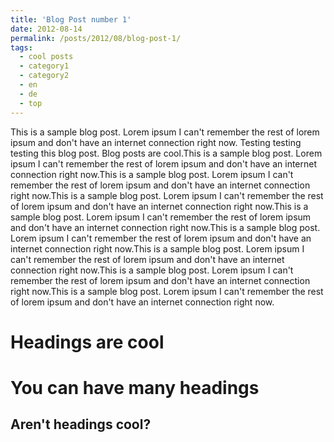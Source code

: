 ```yaml
---
title: 'Blog Post number 1'
date: 2012-08-14
permalink: /posts/2012/08/blog-post-1/
tags:
  - cool posts
  - category1
  - category2
  - en
  - de
  - top
---
```


This is a sample blog post. Lorem ipsum I can't remember the rest of lorem ipsum and don't have an internet connection right now. Testing testing testing this blog post. Blog posts are cool.This is a sample blog post. Lorem ipsum I can't remember the rest of lorem ipsum and don't have an internet connection right now.This is a sample blog post. Lorem ipsum I can't remember the rest of lorem ipsum and don't have an internet connection right now.This is a sample blog post. Lorem ipsum I can't remember the rest of lorem ipsum and don't have an internet connection right now.This is a sample blog post. Lorem ipsum I can't remember the rest of lorem ipsum and don't have an internet connection right now.This is a sample blog post. Lorem ipsum I can't remember the rest of lorem ipsum and don't have an internet connection right now.This is a sample blog post. Lorem ipsum I can't remember the rest of lorem ipsum and don't have an internet connection right now.This is a sample blog post. Lorem ipsum I can't remember the rest of lorem ipsum and don't have an internet connection right now.This is a sample blog post. Lorem ipsum I can't remember the rest of lorem ipsum and don't have an internet connection right now.

Headings are cool
======

You can have many headings
======

Aren't headings cool?
------